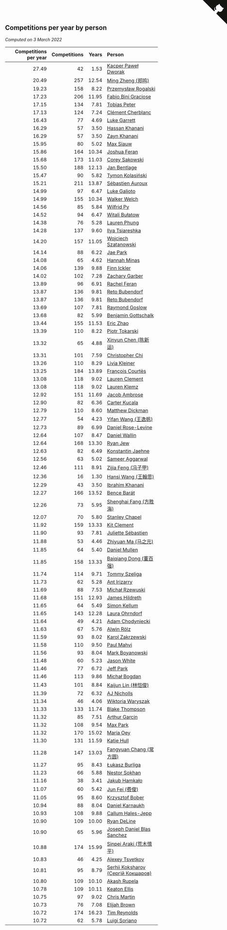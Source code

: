 ## Competitions per year by person

*Computed on  3 March 2022*

| Competitions per year | Competitions | Years | Person |
| ---: | ---: | ---: | :--- |
| 27.49 | 42 | 1.53 | [Kacper Paweł Dworak](https://www.worldcubeassociation.org/persons/2020DWOR01) |
| 20.49 | 257 | 12.54 | [Ming Zheng (郑鸣)](https://www.worldcubeassociation.org/persons/2009ZHEN11) |
| 19.23 | 158 | 8.22 | [Przemysław Rogalski](https://www.worldcubeassociation.org/persons/2013ROGA02) |
| 17.23 | 206 | 11.95 | [Fabio Bini Graciose](https://www.worldcubeassociation.org/persons/2010GRAC02) |
| 17.15 | 134 | 7.81 | [Tobias Peter](https://www.worldcubeassociation.org/persons/2014PETE03) |
| 17.13 | 124 | 7.24 | [Clément Cherblanc](https://www.worldcubeassociation.org/persons/2014CHER05) |
| 16.43 | 77 | 4.69 | [Luke Garrett](https://www.worldcubeassociation.org/persons/2017GARR05) |
| 16.29 | 57 | 3.50 | [Hassan Khanani](https://www.worldcubeassociation.org/persons/2018KHAN26) |
| 16.29 | 57 | 3.50 | [Zayn Khanani](https://www.worldcubeassociation.org/persons/2018KHAN28) |
| 15.95 | 80 | 5.02 | [Max Siauw](https://www.worldcubeassociation.org/persons/2017SIAU02) |
| 15.86 | 164 | 10.34 | [Joshua Feran](https://www.worldcubeassociation.org/persons/2011FERA01) |
| 15.68 | 173 | 11.03 | [Corey Sakowski](https://www.worldcubeassociation.org/persons/2011SAKO01) |
| 15.50 | 188 | 12.13 | [Jan Bentlage](https://www.worldcubeassociation.org/persons/2010BENT01) |
| 15.47 | 90 | 5.82 | [Tymon Kolasiński](https://www.worldcubeassociation.org/persons/2016KOLA02) |
| 15.21 | 211 | 13.87 | [Sébastien Auroux](https://www.worldcubeassociation.org/persons/2008AURO01) |
| 14.99 | 97 | 6.47 | [Luke Galioto](https://www.worldcubeassociation.org/persons/2015GALI02) |
| 14.99 | 155 | 10.34 | [Walker Welch](https://www.worldcubeassociation.org/persons/2011WELC01) |
| 14.56 | 85 | 5.84 | [Wilfrid Py](https://www.worldcubeassociation.org/persons/2016PYWI01) |
| 14.52 | 94 | 6.47 | [Witali Bułatow](https://www.worldcubeassociation.org/persons/2015BUAT01) |
| 14.38 | 76 | 5.28 | [Lauren Phung](https://www.worldcubeassociation.org/persons/2016PHUN02) |
| 14.28 | 137 | 9.60 | [Ilya Tsiareshka](https://www.worldcubeassociation.org/persons/2012TERE01) |
| 14.20 | 157 | 11.05 | [Wojciech Szatanowski](https://www.worldcubeassociation.org/persons/2011SZAT01) |
| 14.14 | 88 | 6.22 | [Jae Park](https://www.worldcubeassociation.org/persons/2015PARK24) |
| 14.08 | 65 | 4.62 | [Hannah Minas](https://www.worldcubeassociation.org/persons/2017MINA04) |
| 14.06 | 139 | 9.88 | [Finn Ickler](https://www.worldcubeassociation.org/persons/2012ICKL01) |
| 14.02 | 102 | 7.28 | [Zachary Garber](https://www.worldcubeassociation.org/persons/2014GARB01) |
| 13.89 | 96 | 6.91 | [Rachel Feran](https://www.worldcubeassociation.org/persons/2015FERA01) |
| 13.87 | 136 | 9.81 | [Reto Bubendorf](https://www.worldcubeassociation.org/persons/2012BUBE01) |
| 13.87 | 136 | 9.81 | [Reto Bubendorf](https://www.worldcubeassociation.org/persons/2012BUBE01) |
| 13.69 | 107 | 7.81 | [Raymond Goslow](https://www.worldcubeassociation.org/persons/2014GOSL01) |
| 13.68 | 82 | 5.99 | [Benjamin Gottschalk](https://www.worldcubeassociation.org/persons/2016GOTT01) |
| 13.44 | 155 | 11.53 | [Eric Zhao](https://www.worldcubeassociation.org/persons/2010ZHAO19) |
| 13.39 | 110 | 8.22 | [Piotr Tokarski](https://www.worldcubeassociation.org/persons/2013TOKA01) |
| 13.32 | 65 | 4.88 | [Xinyun Chen (陈新运)](https://www.worldcubeassociation.org/persons/2017CHEN36) |
| 13.31 | 101 | 7.59 | [Christopher Chi](https://www.worldcubeassociation.org/persons/2014CHIC01) |
| 13.26 | 110 | 8.29 | [Livia Kleiner](https://www.worldcubeassociation.org/persons/2013KLEI03) |
| 13.25 | 184 | 13.89 | [François Courtès](https://www.worldcubeassociation.org/persons/2008COUR01) |
| 13.08 | 118 | 9.02 | [Lauren Clement](https://www.worldcubeassociation.org/persons/2013KLEM01) |
| 13.08 | 118 | 9.02 | [Lauren Klemz](https://www.worldcubeassociation.org/persons/2013KLEM01) |
| 12.92 | 151 | 11.69 | [Jacob Ambrose](https://www.worldcubeassociation.org/persons/2010AMBR01) |
| 12.90 | 82 | 6.36 | [Carter Kucala](https://www.worldcubeassociation.org/persons/2015KUCA01) |
| 12.79 | 110 | 8.60 | [Matthew Dickman](https://www.worldcubeassociation.org/persons/2013DICK01) |
| 12.77 | 54 | 4.23 | [Yifan Wang (王逸帆)](https://www.worldcubeassociation.org/persons/2017WANY29) |
| 12.73 | 89 | 6.99 | [Daniel Rose-Levine](https://www.worldcubeassociation.org/persons/2015ROSE01) |
| 12.64 | 107 | 8.47 | [Daniel Wallin](https://www.worldcubeassociation.org/persons/2013WALL03) |
| 12.64 | 168 | 13.30 | [Ryan Jew](https://www.worldcubeassociation.org/persons/2008JEWR01) |
| 12.63 | 82 | 6.49 | [Konstantin Jaehne](https://www.worldcubeassociation.org/persons/2015JAEH01) |
| 12.56 | 63 | 5.02 | [Sameer Aggarwal](https://www.worldcubeassociation.org/persons/2017AGGA01) |
| 12.46 | 111 | 8.91 | [Zijia Feng (冯子甲)](https://www.worldcubeassociation.org/persons/2013FENG02) |
| 12.36 | 16 | 1.30 | [Hansi Wang (王翰思)](https://www.worldcubeassociation.org/persons/2020WANG19) |
| 12.29 | 43 | 3.50 | [Ibrahim Khanani](https://www.worldcubeassociation.org/persons/2018KHAN27) |
| 12.27 | 166 | 13.52 | [Bence Barát](https://www.worldcubeassociation.org/persons/2008BARA01) |
| 12.26 | 73 | 5.95 | [Shenghai Fang (方胜海)](https://www.worldcubeassociation.org/persons/2016FANG01) |
| 12.07 | 70 | 5.80 | [Stanley Chapel](https://www.worldcubeassociation.org/persons/2016CHAP04) |
| 11.92 | 159 | 13.33 | [Kit Clement](https://www.worldcubeassociation.org/persons/2008CLEM01) |
| 11.90 | 93 | 7.81 | [Juliette Sébastien](https://www.worldcubeassociation.org/persons/2014SEBA01) |
| 11.88 | 53 | 4.46 | [Zhiyuan Ma (马之元)](https://www.worldcubeassociation.org/persons/2017MAZH04) |
| 11.85 | 64 | 5.40 | [Daniel Mullen](https://www.worldcubeassociation.org/persons/2016MULL04) |
| 11.85 | 158 | 13.33 | [Baiqiang Dong (董百强)](https://www.worldcubeassociation.org/persons/2008DONG06) |
| 11.74 | 114 | 9.71 | [Tommy Szeliga](https://www.worldcubeassociation.org/persons/2012SZEL01) |
| 11.73 | 62 | 5.28 | [Ant Irizarry](https://www.worldcubeassociation.org/persons/2016IRIZ02) |
| 11.69 | 88 | 7.53 | [Michał Rzewuski](https://www.worldcubeassociation.org/persons/2014RZEW01) |
| 11.68 | 151 | 12.93 | [James Hildreth](https://www.worldcubeassociation.org/persons/2009HILD01) |
| 11.65 | 64 | 5.49 | [Simon Kellum](https://www.worldcubeassociation.org/persons/2016KELL12) |
| 11.65 | 143 | 12.28 | [Laura Ohrndorf](https://www.worldcubeassociation.org/persons/2009OHRN01) |
| 11.64 | 49 | 4.21 | [Adam Chodyniecki](https://www.worldcubeassociation.org/persons/2017CHOD02) |
| 11.63 | 67 | 5.76 | [Alwin Rölz](https://www.worldcubeassociation.org/persons/2016ROLZ01) |
| 11.59 | 93 | 8.02 | [Karol Zakrzewski](https://www.worldcubeassociation.org/persons/2014ZAKR01) |
| 11.58 | 110 | 9.50 | [Paul Mahvi](https://www.worldcubeassociation.org/persons/2012MAHV01) |
| 11.56 | 93 | 8.04 | [Mark Boyanowski](https://www.worldcubeassociation.org/persons/2014BOYA01) |
| 11.48 | 60 | 5.23 | [Jason White](https://www.worldcubeassociation.org/persons/2016WHIT16) |
| 11.46 | 77 | 6.72 | [Jeff Park](https://www.worldcubeassociation.org/persons/2015PARK08) |
| 11.46 | 113 | 9.86 | [Michał Bogdan](https://www.worldcubeassociation.org/persons/2012BOGD01) |
| 11.43 | 101 | 8.84 | [Kaijun Lin (林恺俊)](https://www.worldcubeassociation.org/persons/2013LINK01) |
| 11.39 | 72 | 6.32 | [AJ Nicholls](https://www.worldcubeassociation.org/persons/2015NICH04) |
| 11.34 | 46 | 4.06 | [Wiktoria Waryszak](https://www.worldcubeassociation.org/persons/2018WARY01) |
| 11.33 | 133 | 11.74 | [Blake Thompson](https://www.worldcubeassociation.org/persons/2010THOM03) |
| 11.32 | 85 | 7.51 | [Arthur Garcin](https://www.worldcubeassociation.org/persons/2014GARC27) |
| 11.32 | 108 | 9.54 | [Max Park](https://www.worldcubeassociation.org/persons/2012PARK03) |
| 11.32 | 170 | 15.02 | [Maria Oey](https://www.worldcubeassociation.org/persons/2007OEYM01) |
| 11.30 | 131 | 11.59 | [Katie Hull](https://www.worldcubeassociation.org/persons/2010HULL01) |
| 11.28 | 147 | 13.03 | [Fangyuan Chang (常方圆)](https://www.worldcubeassociation.org/persons/2009CHAN04) |
| 11.27 | 95 | 8.43 | [Łukasz Burliga](https://www.worldcubeassociation.org/persons/2013BURL01) |
| 11.23 | 66 | 5.88 | [Nestor Sokhan](https://www.worldcubeassociation.org/persons/2016SOKH01) |
| 11.16 | 38 | 3.41 | [Jakub Hamkało](https://www.worldcubeassociation.org/persons/2018HAMK01) |
| 11.07 | 60 | 5.42 | [Jun Fei (费俊)](https://www.worldcubeassociation.org/persons/2016FEIJ02) |
| 11.05 | 95 | 8.60 | [Krzysztof Bober](https://www.worldcubeassociation.org/persons/2013BOBE01) |
| 10.94 | 88 | 8.04 | [Daniel Karnaukh](https://www.worldcubeassociation.org/persons/2014KARN02) |
| 10.93 | 108 | 9.88 | [Callum Hales-Jepp](https://www.worldcubeassociation.org/persons/2012HALE01) |
| 10.90 | 109 | 10.00 | [Ryan DeLine](https://www.worldcubeassociation.org/persons/2012DELI01) |
| 10.90 | 65 | 5.96 | [Joseph Daniel Blas Sanchez](https://www.worldcubeassociation.org/persons/2016SANC08) |
| 10.88 | 174 | 15.99 | [Sinpei Araki (荒木慎平)](https://www.worldcubeassociation.org/persons/2006ARAK01) |
| 10.83 | 46 | 4.25 | [Alexey Tsvetkov](https://www.worldcubeassociation.org/persons/2017TSVE02) |
| 10.81 | 95 | 8.79 | [Serhii Koksharov (Сергій Кокшаров)](https://www.worldcubeassociation.org/persons/2013KOKS01) |
| 10.80 | 109 | 10.10 | [Akash Rupela](https://www.worldcubeassociation.org/persons/2012RUPE01) |
| 10.78 | 109 | 10.11 | [Keaton Ellis](https://www.worldcubeassociation.org/persons/2012ELLI01) |
| 10.75 | 97 | 9.02 | [Chris Martin](https://www.worldcubeassociation.org/persons/2013MART03) |
| 10.73 | 76 | 7.08 | [Elijah Brown](https://www.worldcubeassociation.org/persons/2015BROW03) |
| 10.72 | 174 | 16.23 | [Tim Reynolds](https://www.worldcubeassociation.org/persons/2005REYN01) |
| 10.72 | 62 | 5.78 | [Luigi Soriano](https://www.worldcubeassociation.org/persons/2016SORI04) |


<a href="https://github.com/jonatanklosko/wca_statistics" class="github-corner" aria-label="View source on Github"><svg width="80" height="80" viewBox="0 0 250 250" style="fill:#151513; color:#fff; position: absolute; top: 0; border: 0; right: 0;" aria-hidden="true"><path d="M0,0 L115,115 L130,115 L142,142 L250,250 L250,0 Z"></path><path d="M128.3,109.0 C113.8,99.7 119.0,89.6 119.0,89.6 C122.0,82.7 120.5,78.6 120.5,78.6 C119.2,72.0 123.4,76.3 123.4,76.3 C127.3,80.9 125.5,87.3 125.5,87.3 C122.9,97.6 130.6,101.9 134.4,103.2" fill="currentColor" style="transform-origin: 130px 106px;" class="octo-arm"></path><path d="M115.0,115.0 C114.9,115.1 118.7,116.5 119.8,115.4 L133.7,101.6 C136.9,99.2 139.9,98.4 142.2,98.6 C133.8,88.0 127.5,74.4 143.8,58.0 C148.5,53.4 154.0,51.2 159.7,51.0 C160.3,49.4 163.2,43.6 171.4,40.1 C171.4,40.1 176.1,42.5 178.8,56.2 C183.1,58.6 187.2,61.8 190.9,65.4 C194.5,69.0 197.7,73.2 200.1,77.6 C213.8,80.2 216.3,84.9 216.3,84.9 C212.7,93.1 206.9,96.0 205.4,96.6 C205.1,102.4 203.0,107.8 198.3,112.5 C181.9,128.9 168.3,122.5 157.7,114.1 C157.9,116.9 156.7,120.9 152.7,124.9 L141.0,136.5 C139.8,137.7 141.6,141.9 141.8,141.8 Z" fill="currentColor" class="octo-body"></path></svg></a><style>.github-corner:hover .octo-arm{animation:octocat-wave 560ms ease-in-out}@keyframes octocat-wave{0%,100%{transform:rotate(0)}20%,60%{transform:rotate(-25deg)}40%,80%{transform:rotate(10deg)}}@media (max-width:500px){.github-corner:hover .octo-arm{animation:none}.github-corner .octo-arm{animation:octocat-wave 560ms ease-in-out}}</style>
